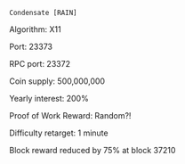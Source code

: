     Condensate [RAIN]

Algorithm: 			    X11

Port:					23373

RPC port:				23372

Coin supply: 			500,000,000

Yearly interest: 		200%

Proof of Work Reward: 	Random?!

Difficulty retarget: 	1 minute

Block reward reduced by 75% at block 37210
